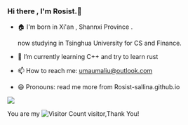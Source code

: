 ### Hi there , I'm  Rosist.👋

- :house: I'm born in Xi'an , Shannxi Province .

  now studying in Tsinghua University for CS and Finance.
  
- 🌱 I’m currently learning C++ and try to learn rust

- 📫 How to reach me: umaumaliu@outlook.com
- 😄 Pronouns: read me more from Rosist-sallina.github.io


![](https://github-readme-stats.vercel.app/api?username=Rosist-sallina&show_icons=true&theme=transparent)

You are my ![Visitor Count](https://profile-counter.glitch.me/Rosist-sallina/count.svg) visitor,Thank You!

